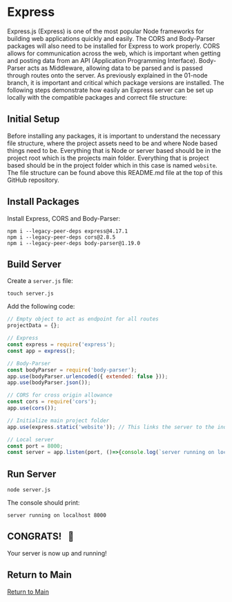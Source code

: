 # Express
Express.js (Express) is one of the most popular Node frameworks for building web applications quickly and easily. The CORS and Body-Parser packages will also need to be installed for Express to work properly. CORS allows for communication across the web, which is important when getting and posting data from an API (Application Programming Interface). Body-Parser acts as Middleware, allowing data to be parsed and is passed through routes onto the server. As previously explained in the 01-node branch, it is important and critical which package versions are installed. The following steps demonstrate how easily an Express server can be set up locally with the compatible packages and correct file structure:

## Initial Setup
Before installing any packages, it is important to understand the necessary file structure, where the project assets need to be and where Node based things need to be. Everything that is Node or server based should be in the project root which is the projects main folder. Everything that is project based should be in the project folder which in this case is named `website`. The file structure can be found above this README.md file at the top of this GitHub repository.

## Install Packages
Install Express, CORS and Body-Parser:
```
npm i --legacy-peer-deps express@4.17.1
npm i --legacy-peer-deps cors@2.8.5
npm i --legacy-peer-deps body-parser@1.19.0
```

## Build Server
Create a `server.js` file:
```
touch server.js
```

Add the following code:
```js
// Empty object to act as endpoint for all routes
projectData = {};

// Express
const express = require('express');
const app = express();

// Body-Parser
const bodyParser = require('body-parser');
app.use(bodyParser.urlencoded({ extended: false }));
app.use(bodyParser.json());

// CORS for cross origin allowance
const cors = require('cors');
app.use(cors());

// Initialize main project folder
app.use(express.static('website')); // This links the server to the index.html inside the website folder

// Local server
const port = 8000;
const server = app.listen(port, ()=>{console.log(`server running on localhost ${port}`)});
```

## Run Server
```
node server.js
```
The console should print:
```
server running on localhost 8000
```

## CONGRATS! &nbsp; :raised_hands:
Your server is now up and running!

## Return to Main
[Return to Main](https://github.com/michihodges/webpack-basics)
